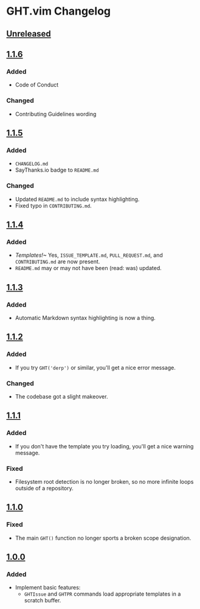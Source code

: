 # GHT.vim Changelog


## [Unreleased]


## [1.1.6]

### Added
- Code of Conduct

### Changed
- Contributing Guidelines wording


## [1.1.5]

### Added
- `CHANGELOG.md`
- SayThanks.io badge to `README.md`

### Changed
- Updated `README.md` to include syntax highlighting.
- Fixed typo in `CONTRIBUTING.md`.


## [1.1.4]

### Added
- *Templates!~* Yes, `ISSUE_TEMPLATE.md`, `PULL_REQUEST.md`, and `CONTRIBUTING.md` are now present.
- `README.md` may or may not have been (read: was) updated.


## [1.1.3]

### Added
- Automatic Markdown syntax highlighting is now a thing.


## [1.1.2]

### Added
- If you try `GHT('derp')` or similar, you'll get a nice error message.

### Changed
- The codebase got a slight makeover.


## [1.1.1]

### Added
- If you don't have the template you try loading, you'll get a nice warning message.

### Fixed
- Filesystem root detection is no longer broken, so no more infinite loops outside of a repository.


## [1.1.0]

### Fixed
- The main `GHT()` function no longer sports a broken scope designation.


## [1.0.0]

### Added
- Implement basic features:
    - `GHTIssue` and `GHTPR` commands load appropriate templates in a scratch buffer.


[Unreleased]: https://github.com/nkantar/GHT.vim/compare/1.1.6...HEAD
[1.1.6]: https://github.com/nkantar/GHT.vim/compare/1.1.5...1.1.6
[1.1.5]: https://github.com/nkantar/GHT.vim/compare/1.1.4...1.1.5
[1.1.4]: https://github.com/nkantar/GHT.vim/compare/1.1.3...1.1.4
[1.1.3]: https://github.com/nkantar/GHT.vim/compare/1.1.2...1.1.3
[1.1.2]: https://github.com/nkantar/GHT.vim/compare/1.1.1...1.1.2
[1.1.1]: https://github.com/nkantar/GHT.vim/compare/1.1.0...1.1.1
[1.1.0]: https://github.com/nkantar/GHT.vim/compare/1.0.0...1.1.0
[1.0.0]: https://github.com/nkantar/GHT.vim/commit/fd4369e32e978ea7be32a4b1f988db822a334026
